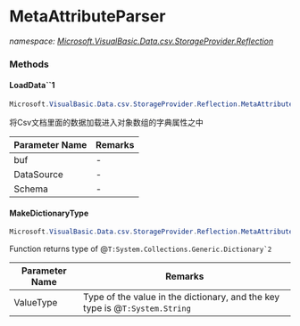 ﻿# MetaAttributeParser
_namespace: <a href="#" onClick="load('/docs/Microsoft.VisualBasic.Data.csv.StorageProvider.Reflection/index.md')">Microsoft.VisualBasic.Data.csv.StorageProvider.Reflection</a>_





### Methods

#### LoadData``1
```csharp
Microsoft.VisualBasic.Data.csv.StorageProvider.Reflection.MetaAttributeParser.LoadData``1(System.Collections.Generic.IEnumerable{``0},Microsoft.VisualBasic.Data.csv.StorageProvider.ComponentModels.DynamicObjectLoader[],Microsoft.VisualBasic.Data.csv.StorageProvider.ComponentModels.SchemaProvider)
```
将Csv文档里面的数据加载进入对象数组的字典属性之中

|Parameter Name|Remarks|
|--------------|-------|
|buf|-|
|DataSource|-|
|Schema|-|


#### MakeDictionaryType
```csharp
Microsoft.VisualBasic.Data.csv.StorageProvider.Reflection.MetaAttributeParser.MakeDictionaryType(System.Type)
```
Function returns type of @``T:System.Collections.Generic.Dictionary`2``

|Parameter Name|Remarks|
|--------------|-------|
|ValueType|Type of the value in the dictionary, and the key type is @``T:System.String``|



